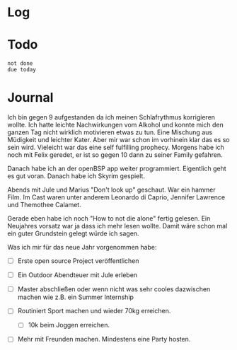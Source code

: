 # Log

# Todo
```tasks
not done
due today
```

# Journal 
Ich bin gegen 9 aufgestanden da ich meinen Schlafrythmus korrigieren wollte. Ich hatte leichte Nachwirkungen vom Alkohol und konnte mich den ganzen Tag nicht wirklich motivieren etwas zu tun. Eine Mischung aus Müdigkeit und leichter Kater. Aber mir war schon im vorhinein klar das es so sein wird. Vieleicht war das eine self fulfilling prophecy. Morgens habe ich noch mit Felix geredet, er ist so gegen 10 dann zu seiner Family gefahren. 

Danach habe ich an der openBSP app weiter programmiert. Eigentlich geht es gut voran. Danach habe ich Skyrim gespielt. 

Abends mit Jule und Marius "Don't look up" geschaut. War ein hammer Film. Im Cast waren unter anderem Leonardo di Caprio, Jennifer Lawrence und Themothee Calamet. 

Gerade eben habe ich noch "How to not die alone" fertig gelesen. Ein Neujahres vorsatz war ja dass ich mehr lesen wollte. Damit wäre schon mal ein guter Grundstein gelegt würde ich sagen. 

Was ich mir für das neue Jahr vorgenommen habe:
- [ ] Erste open source Project veröffentlichen
- [ ] Ein Outdoor Abendteuer mit Jule erleben 
- [ ] Master abschließen oder wenn nicht was sehr cooles dazwischen machen wie z.B. ein Summer Internship 
- [ ] Routiniert Sport machen und wieder 70kg erreichen.
	- [ ] 10k beim Joggen erreichen. 
- [ ] Mehr mit Freunden machen. Mindestens eine Party hosten.  



